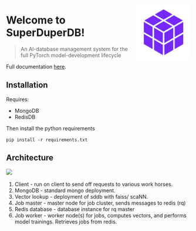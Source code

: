 <a href="https://www.superduperdb.com"><img src="https://raw.githubusercontent.com/blythed/superduperdb/main/img/symbol_purple.png" width="150" align="right" /></a>

# Welcome to SuperDuperDB!

> An AI-database management system for the full PyTorch model-development lifecycle

Full documentation [here](https://superduperdb.github.io/superduperdb).

## Installation

Requires:

- MongoDB
- RedisDB

Then install the python requirements

```
pip install -r requirements.txt
```

## Architecture

![](https://raw.githubusercontent.com/SuperDuperDB/superduperdb/main/img/architecture.png)

1. Client - run on client to send off requests to various work horses.
1. MongoDB - standard mongo deployment.
1. Vector lookup - deployment of sddb with faiss/ scaNN.
1. Job master - master node for job cluster, sends messages to redis (rq)
1. Redis database - database instance for rq master
1. Job worker - worker node(s) for jobs, computes vectors, and performs model trainings.
   Retrieves jobs from redis.
